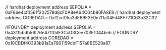 // hardhat deployment address
      SEPOLIA = 0xF66e4cf4561f202578d8cF0A8eA64C04b80FA8E8
// hardhat deployment address COREDAO = 0xf2cdD5a3dE69E3E0e7f1a04Fd48F771C63b32C32


//FOUNDRY deployment address
        SEPOLIA =  0x43115bdb56f76e471f0dF3CcD3Cee703F1044beb
// FOUNDRY deployment address COREDAO =  0x10CBDf40393b91aEa7961159dbF157a8BE528a87